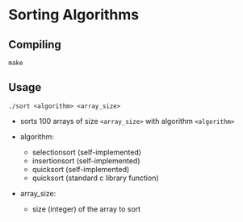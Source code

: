 # Sorting Algorithms

## Compiling

`make`

## Usage

`./sort <algorithm> <array_size>`

- sorts 100 arrays of size `<array_size>` with algorithm `<algorithm>`

- algorithm:
  - selectionsort (self-implemented)
  - insertionsort (self-implemented)
  - quicksort (self-implemented)
  - quicksort (standard c library function)

- array\_size:
  - size (integer) of the array to sort
